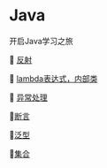 # Java
开启Java学习之旅

:bullettrain_front:	[反射](https://github.com/Lumnca/Java/blob/master/%E5%8F%8D%E5%B0%84.md)

:bullettrain_front:	[lambda表达式，内部类](https://github.com/Lumnca/Java/blob/master/lambda.md)

:bullettrain_front:	[异常处理](https://github.com/Lumnca/Java/blob/master/%E5%BC%82%E5%B8%B8%E5%A4%84%E7%90%86.md)

:bullettrain_front:[断言](https://github.com/Lumnca/Java/blob/master/%E6%96%AD%E8%A8%80.md)

:bullettrain_front:[泛型](https://github.com/Lumnca/Java/blob/master/%E6%B3%9B%E5%9E%8B.md)

:bullettrain_front:[集合](https://github.com/Lumnca/Java/blob/master/%E9%9B%86%E5%90%88.md)
